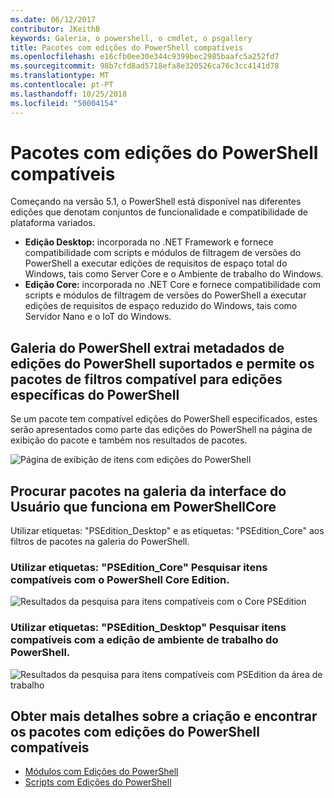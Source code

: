 ```yaml
---
ms.date: 06/12/2017
contributor: JKeithB
keywords: Galeria, o powershell, o cmdlet, o psgallery
title: Pacotes com edições do PowerShell compatíveis
ms.openlocfilehash: e16cfb0ee30e344c9399bec2985baafc5a252fd7
ms.sourcegitcommit: 98b7cfd8ad5718efa8e320526ca76c3cc4141d78
ms.translationtype: MT
ms.contentlocale: pt-PT
ms.lasthandoff: 10/25/2018
ms.locfileid: "50004154"
---
```

# <a name="packages-with-compatible-powershell-editions"></a>Pacotes com edições do PowerShell compatíveis

Começando na versão 5.1, o PowerShell está disponível nas diferentes edições que denotam conjuntos de funcionalidade e compatibilidade de plataforma variados.

- **Edição Desktop:** incorporada no .NET Framework e fornece compatibilidade com scripts e módulos de filtragem de versões do PowerShell a executar edições de requisitos de espaço total do Windows, tais como Server Core e o Ambiente de trabalho do Windows.
- **Edição Core:** incorporada no .NET Core e fornece compatibilidade com scripts e módulos de filtragem de versões do PowerShell a executar edições de requisitos de espaço reduzido do Windows, tais como Servidor Nano e o IoT do Windows.

## <a name="powershell-gallery-extracts-supported-pseditions-metadata-and-allows-you-to-filters-the-packages-compatible-for-specific-powershell-editions"></a>Galeria do PowerShell extrai metadados de edições do PowerShell suportados e permite os pacotes de filtros compatível para edições específicas do PowerShell

Se um pacote tem compatível edições do PowerShell especificados, estes serão apresentados como parte das edições do PowerShell na página de exibição do pacote e também nos resultados de pacotes.

![Página de exibição de itens com edições do PowerShell](../../Images/manual_package_download.png)

## <a name="search-for-packages-in-the-gallery-ui-which-works-on-powershellcore"></a>Procurar pacotes na galeria da interface do Usuário que funciona em PowerShellCore

Utilizar etiquetas: "PSEdition_Desktop" e as etiquetas: "PSEdition_Core" aos filtros de pacotes na galeria do PowerShell.

### <a name="use-tagspseditioncore-to-search-items-compatible-with-powershell-core-edition"></a>Utilizar etiquetas: "PSEdition_Core" Pesquisar itens compatíveis com o PowerShell Core Edition.

![Resultados da pesquisa para itens compatíveis com o Core PSEdition](../../Images/SearchResultsWithPSEditions.PNG)

### <a name="use-tagspseditiondesktop-to-search-items-compatible-with-powershell-desktop-edition"></a>Utilizar etiquetas: "PSEdition_Desktop" Pesquisar itens compatíveis com a edição de ambiente de trabalho do PowerShell.

![Resultados da pesquisa para itens compatíveis com PSEdition da área de trabalho](../../Images/SearchResultsWithPSEdition-Desktop.PNG)

## <a name="more-details-on-authoring-and-finding-the-packages-with-compatible-powershell-editions"></a>Obter mais detalhes sobre a criação e encontrar os pacotes com edições do PowerShell compatíveis

- [Módulos com Edições do PowerShell](../../concepts/module-psedition-support.md)
- [Scripts com Edições do PowerShell](../../concepts/script-psedition-support.md)
